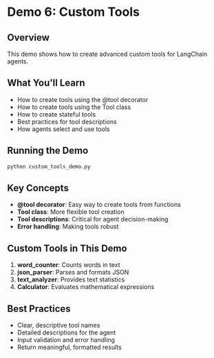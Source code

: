 # Demo 6: Custom Tools

## Overview
This demo shows how to create advanced custom tools for LangChain agents.

## What You'll Learn
- How to create tools using the @tool decorator
- How to create tools using the Tool class
- How to create stateful tools
- Best practices for tool descriptions
- How agents select and use tools

## Running the Demo
```bash
python custom_tools_demo.py
```

## Key Concepts
- **@tool decorator**: Easy way to create tools from functions
- **Tool class**: More flexible tool creation
- **Tool descriptions**: Critical for agent decision-making
- **Error handling**: Making tools robust

## Custom Tools in This Demo
1. **word_counter**: Counts words in text
2. **json_parser**: Parses and formats JSON
3. **text_analyzer**: Provides text statistics
4. **Calculator**: Evaluates mathematical expressions

## Best Practices
- Clear, descriptive tool names
- Detailed descriptions for the agent
- Input validation and error handling
- Return meaningful, formatted results
